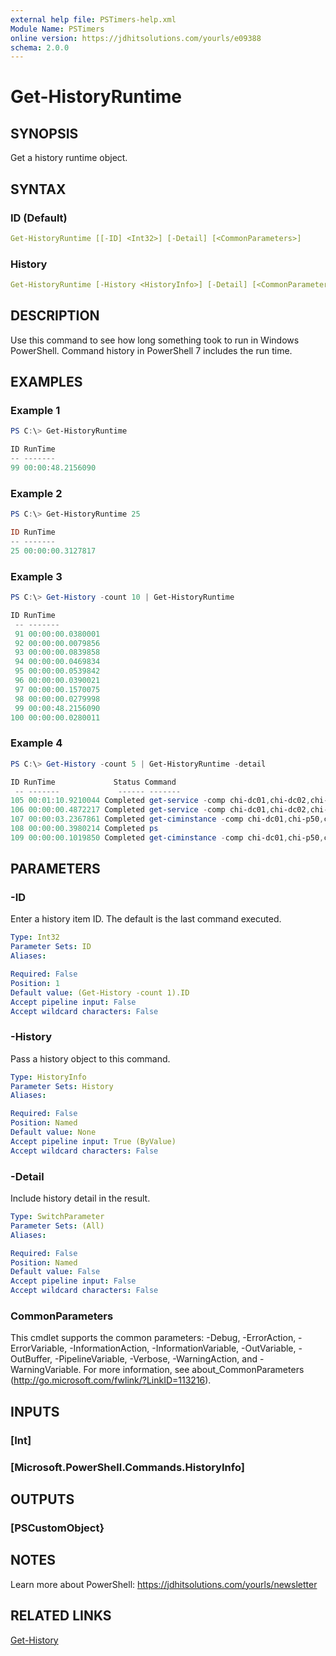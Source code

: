 ```yaml
---
external help file: PSTimers-help.xml
Module Name: PSTimers
online version: https://jdhitsolutions.com/yourls/e09388
schema: 2.0.0
---
```


# Get-HistoryRuntime

## SYNOPSIS

Get a history runtime object.

## SYNTAX

### ID (Default)

```yaml
Get-HistoryRuntime [[-ID] <Int32>] [-Detail] [<CommonParameters>]
```

### History

```yaml
Get-HistoryRuntime [-History <HistoryInfo>] [-Detail] [<CommonParameters>]
```

## DESCRIPTION

Use this command to see how long something took to run in Windows PowerShell. Command history in PowerShell 7 includes the run time.

## EXAMPLES

### Example 1

```powershell
PS C:\> Get-HistoryRuntime

ID RunTime
-- -------
99 00:00:48.2156090
```

### Example 2

```powershell
PS C:\> Get-HistoryRuntime 25

ID RunTime
-- -------
25 00:00:00.3127817
```

### Example 3

```powershell
PS C:\> Get-History -count 10 | Get-HistoryRuntime

ID RunTime
 -- -------
 91 00:00:00.0380001
 92 00:00:00.0079856
 93 00:00:00.0839858
 94 00:00:00.0469834
 95 00:00:00.0539842
 96 00:00:00.0390021
 97 00:00:00.1570075
 98 00:00:00.0279998
 99 00:00:48.2156090
100 00:00:00.0280011
```

### Example 4

```powershell
PS C:\> Get-History -count 5 | Get-HistoryRuntime -detail

ID RunTime             Status Command
 -- -------             ------ -------
105 00:01:10.9210044 Completed get-service -comp chi-dc01,chi-dc02,chi-core01...
106 00:00:00.4872217 Completed get-service -comp chi-dc01,chi-dc02,chi-p50 | ...
107 00:00:03.2367861 Completed get-ciminstance -comp chi-dc01,chi-p50,chi-dc0...
108 00:00:00.3980214 Completed ps
109 00:00:00.1019850 Completed get-ciminstance -comp chi-dc01,chi-p50,chi-dc0...
```

## PARAMETERS

### -ID

Enter a history item ID. The default is the last command executed.

```yaml
Type: Int32
Parameter Sets: ID
Aliases:

Required: False
Position: 1
Default value: (Get-History -count 1).ID
Accept pipeline input: False
Accept wildcard characters: False
```

### -History

Pass a history object to this command.

```yaml
Type: HistoryInfo
Parameter Sets: History
Aliases:

Required: False
Position: Named
Default value: None
Accept pipeline input: True (ByValue)
Accept wildcard characters: False
```

### -Detail

Include history detail in the result.

```yaml
Type: SwitchParameter
Parameter Sets: (All)
Aliases:

Required: False
Position: Named
Default value: False
Accept pipeline input: False
Accept wildcard characters: False
```

### CommonParameters

This cmdlet supports the common parameters: -Debug, -ErrorAction, -ErrorVariable, -InformationAction, -InformationVariable, -OutVariable, -OutBuffer, -PipelineVariable, -Verbose, -WarningAction, and -WarningVariable.
For more information, see about_CommonParameters (http://go.microsoft.com/fwlink/?LinkID=113216).

## INPUTS

### [Int]

### [Microsoft.PowerShell.Commands.HistoryInfo]

## OUTPUTS

### [PSCustomObject}

## NOTES

Learn more about PowerShell: https://jdhitsolutions.com/yourls/newsletter

## RELATED LINKS

[Get-History]()
